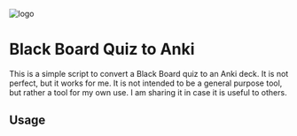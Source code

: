 ![logo](https://www.canva.com/design/DAFb_I5q8iU/view)

# Black Board Quiz to Anki

This is a simple script to convert a Black Board quiz to an Anki deck. It is not perfect, but it works for me. It is not intended to be a general purpose tool, but rather a tool for my own use. I am sharing it in case it is useful to others.

## Usage

